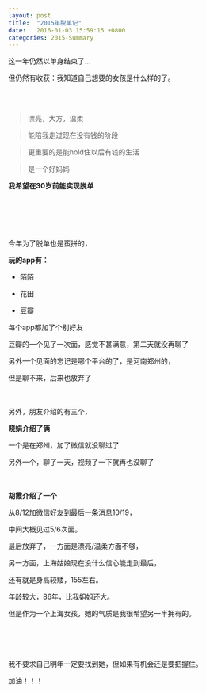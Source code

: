 ```yaml
---
layout: post
title:  "2015年脱单记"
date:   2016-01-03 15:59:15 +0800
categories: 2015-Summary
---
```



这一年仍然以单身结束了...

但仍然有收获：我知道自己想要的女孩是什么样的了。

<br/><br/>


> 漂亮，大方，温柔

> 能陪我走过现在没有钱的阶段

> 更重要的是能hold住以后有钱的生活

> 是一个好妈妈

**我希望在30岁前能实现脱单**

<br/><br/><br/><br/>


今年为了脱单也是蛮拼的，

**玩的app有：**

- 陌陌

- 花田

- 豆瓣

每个app都加了个别好友

豆瓣的一个见了一次面，感觉不甚满意，第二天就没再聊了

另外一个见面的忘记是哪个平台的了，是河南郑州的，

但是聊不来，后来也放弃了

<br/><br/>
另外，朋友介绍的有三个，

**晓娟介绍了俩**

一个是在郑州，加了微信就没聊过了

另外一个，聊了一天，视频了一下就再也没聊了

<br/><br/>
**胡霞介绍了一个**

从8/12加微信好友到最后一条消息10/19，

中间大概见过5/6次面。

最后放弃了，一方面是漂亮/温柔方面不够，

另一方面，上海姑娘现在没什么信心能走到最后，

还有就是身高较矮，155左右。

年龄较大，86年，比我姐姐还大。

但是作为一个上海女孩，她的气质是我很希望另一半拥有的。


<br/><br/><br/><br/>
我不要求自己明年一定要找到她，但如果有机会还是要把握住。

加油！！！
